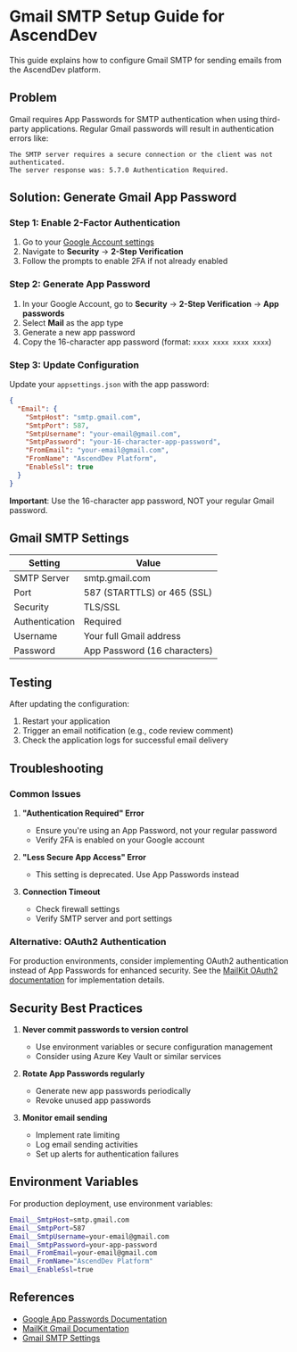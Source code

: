 # Gmail SMTP Setup Guide for AscendDev

This guide explains how to configure Gmail SMTP for sending emails from the AscendDev platform.

## Problem

Gmail requires App Passwords for SMTP authentication when using third-party applications. Regular Gmail passwords will result in authentication errors like:

```
The SMTP server requires a secure connection or the client was not authenticated. 
The server response was: 5.7.0 Authentication Required.
```

## Solution: Generate Gmail App Password

### Step 1: Enable 2-Factor Authentication

1. Go to your [Google Account settings](https://myaccount.google.com/)
2. Navigate to **Security** → **2-Step Verification**
3. Follow the prompts to enable 2FA if not already enabled

### Step 2: Generate App Password

1. In your Google Account, go to **Security** → **2-Step Verification** → **App passwords**
2. Select **Mail** as the app type
3. Generate a new app password
4. Copy the 16-character app password (format: `xxxx xxxx xxxx xxxx`)

### Step 3: Update Configuration

Update your `appsettings.json` with the app password:

```json
{
  "Email": {
    "SmtpHost": "smtp.gmail.com",
    "SmtpPort": 587,
    "SmtpUsername": "your-email@gmail.com",
    "SmtpPassword": "your-16-character-app-password",
    "FromEmail": "your-email@gmail.com",
    "FromName": "AscendDev Platform",
    "EnableSsl": true
  }
}
```

**Important**: Use the 16-character app password, NOT your regular Gmail password.

## Gmail SMTP Settings

| Setting | Value |
|---------|-------|
| SMTP Server | smtp.gmail.com |
| Port | 587 (STARTTLS) or 465 (SSL) |
| Security | TLS/SSL |
| Authentication | Required |
| Username | Your full Gmail address |
| Password | App Password (16 characters) |

## Testing

After updating the configuration:

1. Restart your application
2. Trigger an email notification (e.g., code review comment)
3. Check the application logs for successful email delivery

## Troubleshooting

### Common Issues

1. **"Authentication Required" Error**
   - Ensure you're using an App Password, not your regular password
   - Verify 2FA is enabled on your Google account

2. **"Less Secure App Access" Error**
   - This setting is deprecated. Use App Passwords instead

3. **Connection Timeout**
   - Check firewall settings
   - Verify SMTP server and port settings

### Alternative: OAuth2 Authentication

For production environments, consider implementing OAuth2 authentication instead of App Passwords for enhanced security. See the [MailKit OAuth2 documentation](https://github.com/jstedfast/MailKit/blob/master/GMailOAuth2.md) for implementation details.

## Security Best Practices

1. **Never commit passwords to version control**
   - Use environment variables or secure configuration management
   - Consider using Azure Key Vault or similar services

2. **Rotate App Passwords regularly**
   - Generate new app passwords periodically
   - Revoke unused app passwords

3. **Monitor email sending**
   - Implement rate limiting
   - Log email sending activities
   - Set up alerts for authentication failures

## Environment Variables

For production deployment, use environment variables:

```bash
Email__SmtpHost=smtp.gmail.com
Email__SmtpPort=587
Email__SmtpUsername=your-email@gmail.com
Email__SmtpPassword=your-app-password
Email__FromEmail=your-email@gmail.com
Email__FromName="AscendDev Platform"
Email__EnableSsl=true
```

## References

- [Google App Passwords Documentation](https://support.google.com/accounts/answer/185833)
- [MailKit Gmail Documentation](https://github.com/jstedfast/MailKit/blob/master/FAQ.md)
- [Gmail SMTP Settings](https://support.google.com/mail/answer/7126229)